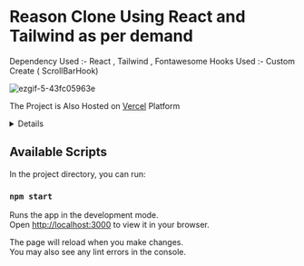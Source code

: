 # Reason Clone Using React and Tailwind as per demand

Dependency Used :- React , Tailwind , Fontawesome 
Hooks Used :- Custom Create ( ScrollBarHook)

![ezgif-5-43fc05963e](https://user-images.githubusercontent.com/47073516/161287806-9ffae3e2-07b4-4097-b921-abd8aa2392da.gif)

The Project is Also Hosted on [Vercel](https://tailwind-react-project.vercel.app/) Platform

<details>
  
  Inspiration Source since the Original Website is taken Down 
  
  [Archive Link](https://web.archive.org/web/20220413074530/https://reasonbeyond.com/)
  
  ![ezgif-4-7908828c2f](https://user-images.githubusercontent.com/47073516/190718097-2805be86-132a-4d1e-8ebc-206b300ef4f2.gif)

 </details>



## Available Scripts

In the project directory, you can run:

### `npm start`

Runs the app in the development mode.\
Open [http://localhost:3000](http://localhost:3000) to view it in your browser.

The page will reload when you make changes.\
You may also see any lint errors in the console.



